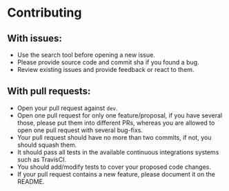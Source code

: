 # Contributing 

## With issues:
  - Use the search tool before opening a new issue.
  - Please provide source code and commit sha if you found a bug.
  - Review existing issues and provide feedback or react to them.

## With pull requests:
  - Open your pull request against `dev`.
  - Open one pull request for only one feature/proposal, if you have several those, please put them into different PRs, whereas you are allowed to open one pull request with several bug-fixs.
  - Your pull request should have no more than two commits, if not, you should squash them.
  - It should pass all tests in the available continuous integrations systems such as TravisCI.
  - You should add/modify tests to cover your proposed code changes.
  - If your pull request contains a new feature, please document it on the README.
